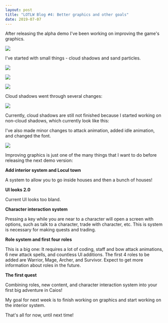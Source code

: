 ```yaml
---
layout: post
title: "LOTLW Blog #4: Better graphics and other goals"
date: 2019-07-07
---
```


After releasing the alpha demo I've been working on improving the game's graphics.

![](https://steamcdn-a.akamaihd.net/steamcommunity/public/images/clans/24508156/350964fe25c2051c6912ce541c83488a45f31678.gif)

I've started with small things - cloud shadows and sand particles.

![](https://steamcdn-a.akamaihd.net/steamcommunity/public/images/clans/24508156/423e3409a2f17d0c32f480734b2758b2f304f108.gif)

![](https://steamcdn-a.akamaihd.net/steamcommunity/public/images/clans/24508156/e415cc668da2477e5e106b3807356f783b5ff4c0.gif)

![](https://steamcdn-a.akamaihd.net/steamcommunity/public/images/clans/24508156/c8da0a34f143acd969243b49a4e15f43ec27180e.png)

Cloud shadows went through several changes:

![](https://steamcdn-a.akamaihd.net/steamcommunity/public/images/clans/24508156/8835492d339ae8483f1ae7f94c9e717d80292624.png)

Currently, cloud shadows are still not finished because I started working on non-cloud shadows, which currently look like this:

I've also made minor changes to attack animation, added idle animation, and changed the font.

![](https://steamcdn-a.akamaihd.net/steamcommunity/public/images/clans/24508156/218afb848a4e6071c5e8b60cac60dead398066f8.png)

Improving graphics is just one of the many things that I want to do before releasing the next demo version:

**Add interior system and Locul town**

A system to allow you to go inside houses and then a bunch of houses!

**UI looks 2.0**

Current UI looks too bland.

**Character interaction system**

Pressing a key while you are near to a character will open a screen with options, such as talk to a character, trade with character, etc. This is system is necessary for making quests and trading.

**Role system and first four roles**

This is a big one: It requires a lot of coding, staff and bow attack animations, 6 new attack spells, and countless UI additions. The first 4 roles to be added are Warrior, Mage, Archer, and Survivor. Expect to get more information about roles in the future.

**The first quest**

Combining roles, new content, and character interaction system into your first big adventure in Caios!

My goal for next week is to finish working on graphics and start working on the interior system.

That's all for now, until next time!
